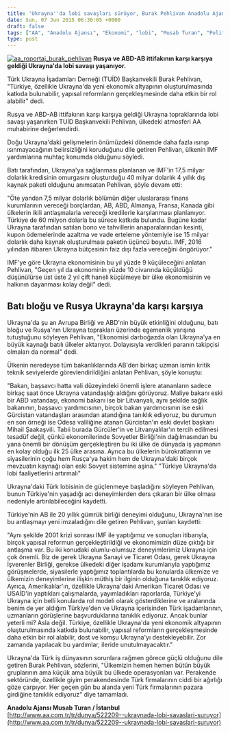 ```yaml
---
title: 'Ukrayna''da lobi savaşları sürüyor, Burak Pehlivan Anadolu Ajansı''na röportaj'
date: Sun, 07 Jun 2015 06:30:05 +0000
draft: false
tags: ["AA", "Anadolu Ajansı", "Ekonomi", "lobi", "Musab Turan", "Politika", "savaşları", "sürüyor", "TUİD", "Ukrayan ekonomi", "Ukrayan politika", "Ukrayan Türk firmaları", "Ukrayna", "Ukrayna", "Ukrayna Dış İlişkileri", "Ukrayna Türk sermayesi", "Ukrayna ve IMF", "ukraynada"]
type: post
---
```


[![aa_roportaj_burak_pehlivan](https://burakpehlivan.org/wp-content/uploads/2015/06/aa_roportaj_burak_pehlivan.png)](https://burakpehlivan.org/wp-content/uploads/2015/06/aa_roportaj_burak_pehlivan.png)
**Rusya ve ABD-AB ittifakının karşı karşıya geldiği Ukrayna'da lobi savaşı yaşanıyor.**

Türk Ukrayna İşadamları Derneği (TUİD) Başkanvekili Burak Pehlivan, "Türkiye, özellikle Ukrayna'da yeni ekonomik altyapının oluşturulmasında katkıda bulunabilir, yapısal reformların gerçekleşmesinde daha etkin bir rol alabilir" dedi.

Rusya ve ABD-AB ittifakının karşı karşıya geldiği Ukrayna topraklarında lobi savaşı yaşanırken TUİD Başkanvekili Pehlivan, ülkedeki atmosferi AA muhabirine değerlendirdi.

Doğu Ukrayna'daki gelişmelerin önümüzdeki dönemde daha fazla ısınıp ısınmayacağının belirsizliğini koruduğunu dile getiren Pehlivan, ülkenin IMF yardımlarına muhtaç konumda olduğunu söyledi.

Batı tarafından, Ukrayna'ya sağlanması planlanan ve IMF'in 17,5 milyar dolarlık kredisinin omurgasını oluşturduğu 40 milyar dolarlık 4 yıllık dış kaynak paketi olduğunu anımsatan Pehlivan, şöyle devam etti:

"Öte yandan 7,5 milyar dolarlık bölümün diğer uluslararası finans kurumlarının vereceği borçlardan, AB, ABD, Almanya, Fransa, Kanada gibi ülkelerin ikili antlaşmalarla vereceği kredilerle karşılanması planlanıyor. Türkiye de 60 milyon dolarla bu sürece katkıda bulundu. Bugüne kadar Ukrayna tarafından satılan bono ve tahvillerin anaparalarından kesinti, kupon ödemelerinde azaltma ve vade erteleme yöntemiyle ise 15 milyar dolarlık daha kaynak oluşturulması paketin üçüncü boyutu. IMF, 2016 yılından itibaren Ukrayna bütçesinin faiz dışı fazla vereceğini öngörüyor."

IMF'ye göre Ukrayna ekonomisinin bu yıl yüzde 9 küçüleceğini anlatan Pehlivan, "Geçen yıl da ekonominin yüzde 10 civarında küçüldüğü düşünülürse üst üste 2 yıl çift haneli küçülmeye bir ülke ekonomisinin ve halkının dayanması kolay değil" dedi.


Batı bloğu ve Rusya Ukrayna'da karşı karşıya
--------------------------------------------


Ukrayna'da şu an Avrupa Birliği ve ABD'nin büyük etkinliğini olduğunu, batı bloğu ve Rusya'nın Ukrayna toprakları üzerinde egemenlik yarışına tutuştuğunu söyleyen Pehlivan, "Ekonomisi darboğazda olan Ukrayna'ya en büyük kaynağı batılı ülkeler aktarıyor. Dolayısıyla verdikleri paranın takipçisi olmaları da normal" dedi.

Ülkenin neredeyse tüm bakanlıklarında AB'den birkaç uzman ismin kritik teknik seviyelerde görevlendirildiğini anlatan Pehlivan, şöyle konuştu:

"Bakan, başsavcı hatta vali düzeyindeki önemli işlere atananların sadece birkaç saat önce Ukrayna vatandaşlığı aldığını görüyoruz. Maliye bakanı eski bir ABD vatandaşı, ekonomi bakanı ise bir Litvanyalı, aynı şekilde sağlık bakanının, başsavcı yardımcısının, birçok bakan yardımcısının ise eski Gürcistan vatandaşları arasından atandığına tanıklık ediyoruz, bu durumun en son örneği ise Odesa valiliğine atanan Gürcistan'ın eski devlet başkanı Mihail Şaakaşvili. Tabii burada Gürcüler'in ve Litvanyalılar'ın tercih edilmesi tesadüf değil, çünkü ekonomilerinde Sovyetler Birliği'nin dağılmasından bu yana önemli bir dönüşüm gerçekleştiren bu iki ülke de dünyada iş yapmanın en kolay olduğu ilk 25 ülke arasına. Ayrıca bu ülkelerin bürokratlarının ve siyasilerinin çoğu hem Rusça'ya hakim hem de Ukrayna'daki birçok mevzuatın kaynağı olan eski Sovyet sistemine aşina."
"Türkiye Ukrayna'da lobi faaliyetlerini artırmalı"

Ukrayna'daki Türk lobisinin de güçlenmeye başladığını söyleyen Pehlivan, bunun Türkiye'nin yaşadığı acı deneyimlerden ders çıkaran bir ülke olması nedeniyle artırılabileceğini kaydetti.

Türkiye'nin AB ile 20 yıllık gümrük birliği deneyimi olduğunu, Ukrayna'nın ise bu antlaşmayı yeni imzaladığını dile getiren Pehlivan, şunları kaydetti:

"Aynı şekilde 2001 krizi sonrası IMF ile yaptığımız ve sonuçları itibarıyla, birçok yapısal reformun gerçekleştirildiği ve ekonomimizin düze çıktığı bir antlaşma var. Bu iki konudaki olumlu-olumsuz deneyimlerimiz Ukrayna için çok önemli. Biz de gerek Ukrayna Sanayi ve Ticaret Odası, gerek Ukrayna İşverenler Birliği, gerekse ülkedeki diğer işadamı kurumlarıyla yaptığımız görüşmelerde, siyasilerle yaptığımız toplantılarda bu konularda ülkemize ve ülkemizin deneyimlerine ilişkin müthiş bir ilginin olduğuna tanıklık ediyoruz. Ayrıca, Amerikalılar'ın, özellikle Ukrayna'daki Amerikan Ticaret Odası ve USAİD'in yaptıkları çalışmalarda, yayımladıkları raporlarda, Türkiye'yi Ukrayna için belli konularda rol modeli olarak gösterdiklerine ve aralarında benim de yer aldığım Türkiye'den ve Ukrayna içerisinden Türk işadamlarının, uzmanların görüşlerine başvurduklarına tanıklık ediyoruz. Ancak bunlar yeterli mi? Asla değil. Türkiye, özellikle Ukrayna'da yeni ekonomik altyapının oluşturulmasında katkıda bulunabilir, yapısal reformların gerçekleşmesinde daha etkin bir rol alabilir, dost ve komşu Ukrayna'yı destekleyebilir. Zor zamanda yapılacak bu yardımlar, ileride unutulmayacaktır."

Ukrayna'da Türk iş dünyasının sorunlara rağmen görece güçlü olduğunu dile getiren Burak Pehlivan, sözlerini, "Ülkemizin hemen hemen bütün büyük gruplarının ama küçük ama büyük bu ülkede operasyonları var. Perakende sektöründe, özellikle giyim perakendesinde Türk firmalarının ciddi bir ağırlığı göze çarpıyor. Her geçen gün bu alanda yeni Türk firmalarının pazara girdiğine tanıklık ediyoruz" diye tamamladı.

**Anadolu Ajansı
Musab Turan / İstanbul**
[http://www.aa.com.tr/tr/dunya/522209--ukraynada-lobi-savaslari-suruyor](http://www.aa.com.tr/tr/dunya/522209--ukraynada-lobi-savaslari-suruyor)